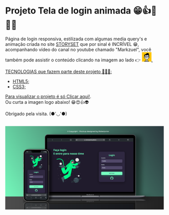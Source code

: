 <h1>Projeto Tela de login animada 😁👍🚀🧑‍🚀</h1>

Página de login responsiva, estilizada com algumas media query's e animação criada no site <a href="https://storyset.com/">STORYSET</a> que por sinal é INCRÍVEL 😁, acompanhando vídeo do canal no youtube chamado "Markzuel", você também pode assistir o conteúdo clicando na imagem ao lado 👉 <a target="_blank" href="https://www.youtube.com/watch?v=69-WfrVBli8&ab_channel=Markzuel"><img width="30px" src="./assets/img/channels4_profile.jpg" alt="canal-markzuel" >.

TECNOLOGIAS que fazem parte deste projeto 🧑‍🚀🚀:

- HTML5;
- CSS3;

Para visualizar o projeto é só <a target="_blank" href="https://robertojunnior.github.io/projeto-tela-de-login/"> Clicar aqui!</a>. <br>
Ou curta a imagen logo abaixo! 😁😍👍👽


Obrigado pela visita. (●'◡'●) 
<br>
<br>

<div align="center">
<a target="_blank" href="https://robertojunnior.github.io/projeto-tela-de-login/">
    <img width="" src="./assets/img/mockup-github-telaLogin.png" alt="site-mundo-geek">
</a>
</div>
